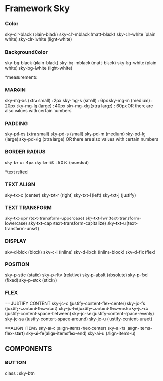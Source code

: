 # Framework Sky

### Color
sky-clr-black (plain-black)
sky-clr-mblack (matt-black)
sky-clr-white (plain white)
sky-clr-lwhite  (light-white)

### BackgroundColor
sky-bg-black (plain-black)
sky-bg-mblack (matt-black)
sky-bg-white (plain white)
sky-bg-lwhite  (light-white)


*measurements
### MARGIN
sky-mg-xs (xtra small) : 2px
sky-mg-s (small) : 6px
sky-mg-m (medium) : 20px
sky-mg-lg (large) : 40px
sky-mg-xlg (xtra large) : 60px
OR 
there are also values with certain numbers

### PADDING
sky-pd-xs (xtra small)
sky-pd-s (small)
sky-pd-m (medium)
sky-pd-lg (large)
sky-pd-xlg (xtra large)
OR 
there are also values with certain numbers

### BORDER RADIUS
sky-br-s : 4px
sky-br-50 : 50% (rounded)




*text relted
### TEXT ALIGN
sky-txt-c (center)
sky-txt-r (right)
sky-txt-l (left)
sky-txt-j (justify)

### TEXT TRANSFORM
sky-txt-upr (text-transform-uppercase)
sky-txt-lwr (text-transform-lowercase)
sky-txt-cap (text-transform-capitalize)
sky-txt-u (text-transform-unset)



### DISPLAY
sky-d-blck (block)
sky-d-i (inline)
sky-d-iblck (inline-block)
sky-d-flx (flex)



### POSITION
sky-p-sttc (static)
sky-p-rltv (relative)
sky-p-abslt (absolute)
sky-p-fxd (fixed)
sky-p-stck (sticky)



### FLEX
==JUSTIFY CONTENT
sky-jc-c (justify-content-flex-center)
sky-jc-fs (justify-content-flex-start)
sky-jc-fe(justify-content-flex-end)
sky-jc-sb (justify-content-space-between)
sky-jc-se (justify-content-space-evenly)
sky-jc-sa (justify-content-space-around)
sky-jc-u (justify-content-unset)

==ALIGN ITEMS
sky-ai-c (align-items-flex-center)
sky-ai-fs (align-items-flex-start)
sky-ai-fe(align-itemsflex-end)
sky-ai-u (align-items-u)





## COMPONENTS

### BUTTON
class : sky-btn
